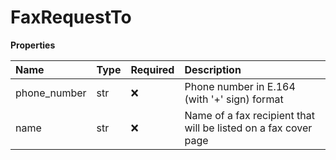# FaxRequestTo

**Properties**

| Name         | Type | Required | Description                                                     |
| :----------- | :--- | :------- | :-------------------------------------------------------------- |
| phone_number | str  | ❌       | Phone number in E.164 (with '+' sign) format                    |
| name         | str  | ❌       | Name of a fax recipient that will be listed on a fax cover page |

<!-- This file was generated by liblab | https://liblab.com/ -->
